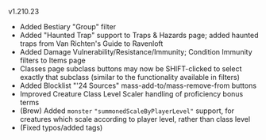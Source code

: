 v1.210.23

- Added Bestiary "Group" filter
- Added "Haunted Trap" support to Traps & Hazards page; added haunted traps from Van Richten's Guide to Ravenloft
- Added Damage Vulnerability/Resistance/Immunity; Condition Immunity filters to Items page
- Classes page subclass buttons may now be SHIFT-clicked to select exactly that subclass (similar to the functionality available in filters)
- Added Blocklist "'24 Sources" mass-add-to/mass-remove-from buttons
- Improved Creature Class Level Scaler handling of proficiency bonus terms
- (Brew) Added `monster` `"summonedScaleByPlayerLevel"` support, for creatures which scale according to player level, rather than class level
- (Fixed typos/added tags)
